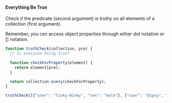 #### Everything Be True

Check if the predicate (second argument) is truthy on all elements of a collection (first argument).

Remember, you can access object properties through either dot notation or [] notation.

```javascript
function truthCheck(collection, pre) {
  // Is everyone being true?

  function checkForProperty(element) {
    return element[pre];
  }

  return collection.every(checkForProperty);
}

truthCheck([{"user": "Tinky-Winky", "sex": "male"}, {"user": "Dipsy", "sex": "male"}, {"user": "Laa-Laa", "sex": "female"}, {"user": "Po", "sex": "female"}], "sex");
```
